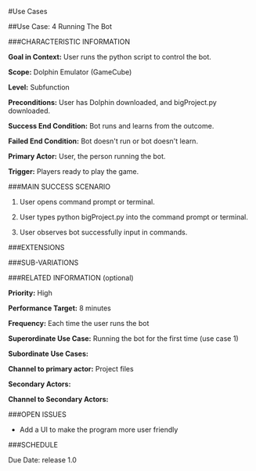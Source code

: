 #Use Cases

##Use Case: 4 Running The Bot

###CHARACTERISTIC INFORMATION

**Goal in Context:** User runs the python script to control the bot.

**Scope:** Dolphin Emulator (GameCube)

**Level:** Subfunction

**Preconditions:** User has Dolphin downloaded, and bigProject.py downloaded.

**Success End Condition:** Bot runs and learns from the outcome.

**Failed End Condition:** Bot doesn't run or bot doesn't learn.

**Primary Actor:** User, the person running the bot.

**Trigger:** Players ready to play the game.

###MAIN SUCCESS SCENARIO

1. User opens command prompt or terminal.

2. User types python bigProject.py into the command prompt or terminal.

3. User observes bot successfully input in commands.

###EXTENSIONS

###SUB-VARIATIONS

###RELATED INFORMATION (optional)

**Priority:** High

**Performance Target:** 8 minutes

**Frequency:** Each time the user runs the bot

**Superordinate Use Case:** Running the bot for the first time (use case 1)

**Subordinate Use Cases:**

**Channel to primary actor:** Project files

**Secondary Actors:**

**Channel to Secondary Actors:**

###OPEN ISSUES

* Add a UI to make the program more user friendly

###SCHEDULE

Due Date: release 1.0
